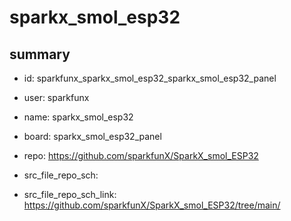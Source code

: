 # sparkx_smol_esp32
 
## summary 
* id: sparkfunx_sparkx_smol_esp32_sparkx_smol_esp32_panel
* user: sparkfunx
* name: sparkx_smol_esp32
* board: sparkx_smol_esp32_panel
* repo: https://github.com/sparkfunX/SparkX_smol_ESP32



* src_file_repo_sch: 
* src_file_repo_sch_link: https://github.com/sparkfunX/SparkX_smol_ESP32/tree/main/






